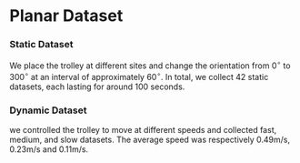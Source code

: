 # Planar Dataset
### Static Dataset

We place the trolley at different sites and change the orientation from $0^{\circ}$ to $300^{\circ}$ at an interval of approximately $60^{\circ}$. In total, we collect 42 static datasets, each lasting for around 100 seconds.



### Dynamic Dataset

we controlled the trolley to move at different speeds and collected fast, medium, and slow datasets. The average speed was respectively 0.49m/s, 0.23m/s and 0.11m/s.

